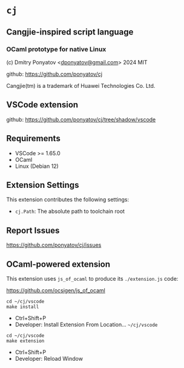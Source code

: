#  `cj`
##  Cangjie-inspired script language
### OCaml prototype for native Linux

(c) Dmitry Ponyatov <<dponyatov@gmail.com>> 2024 MIT

github: https://github.com/ponyatov/cj

Cangjie(tm) is a trademark of Huawei Technologies Co. Ltd.

## VSCode extension

github: https://github.com/ponyatov/cj/tree/shadow/vscode

## Requirements

- VSCode >= 1.65.0
- OCaml
- Linux (Debian 12)

## Extension Settings

This extension contributes the following settings:

- `cj.Path`: The absolute path to toolchain root

## Report Issues

https://github.com/ponyatov/cj/issues

## OCaml-powered extension

This extension uses `js_of_ocaml` to produce its `./extension.js` code:

https://github.com/ocsigen/js_of_ocaml

```shell
cd ~/cj/vscode
make install
```

- Ctrl+Shift+P
- Developer: Install Extension From Location... `~/cj/vscode`

```shell
cd ~/cj/vscode
make extension
```

- Ctrl+Shift+P
- Developer: Reload Window
